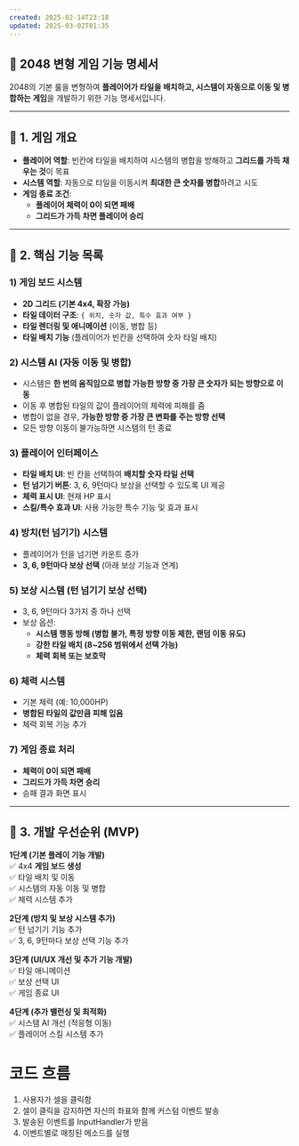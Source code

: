 ```yaml
---
created: 2025-02-14T23:18
updated: 2025-03-02T01:35
---
```

## **📝 2048 변형 게임 기능 명세서**

2048의 기본 룰을 변형하여 **플레이어가 타일을 배치하고, 시스템이 자동으로 이동 및 병합하는 게임**을 개발하기 위한 기능 명세서입니다.

---

## **📌 1. 게임 개요**

- **플레이어 역할**: 빈칸에 타일을 배치하여 시스템의 병합을 방해하고 **그리드를 가득 채우는 것**이 목표
- **시스템 역할**: 자동으로 타일을 이동시켜 **최대한 큰 숫자를 병합**하려고 시도
- **게임 종료 조건**:
    - **플레이어 체력이 0이 되면 패배**
    - **그리드가 가득 차면 플레이어 승리**

---

## **📌 2. 핵심 기능 목록**

### **1) 게임 보드 시스템**

- **2D 그리드 (기본 4x4, 확장 가능)**
- **타일 데이터 구조**: `{ 위치, 숫자 값, 특수 효과 여부 }`
- **타일 렌더링 및 애니메이션** (이동, 병합 등)
- **타일 배치 기능** (플레이어가 빈칸을 선택하여 숫자 타일 배치)

### **2) 시스템 AI (자동 이동 및 병합)**

- 시스템은 **한 번의 움직임으로 병합 가능한 방향 중 가장 큰 숫자가 되는 방향으로 이동**
- 이동 후 병합된 타일의 값이 플레이어의 체력에 피해를 줌
- 병합이 없을 경우, **가능한 방향 중 가장 큰 변화를 주는 방향 선택**
- 모든 방향 이동이 불가능하면 시스템의 턴 종료

### **3) 플레이어 인터페이스**

- **타일 배치 UI**: 빈 칸을 선택하여 **배치할 숫자 타일 선택**
- **턴 넘기기 버튼**: 3, 6, 9턴마다 보상을 선택할 수 있도록 UI 제공
- **체력 표시 UI**: 현재 HP 표시
- **스킬/특수 효과 UI**: 사용 가능한 특수 기능 및 효과 표시

### **4) 방치(턴 넘기기) 시스템**

- 플레이어가 턴을 넘기면 카운트 증가
- **3, 6, 9턴마다 보상 선택** (아래 보상 기능과 연계)

### **5) 보상 시스템 (턴 넘기기 보상 선택)**

- 3, 6, 9턴마다 3가지 중 하나 선택
- 보상 옵션:
    - **시스템 행동 방해 (병합 불가, 특정 방향 이동 제한, 랜덤 이동 유도)**
    - **강한 타일 배치 (8~256 범위에서 선택 가능)**
    - **체력 회복 또는 보호막**

### **6) 체력 시스템**

- 기본 체력 (예: 10,000HP)
- **병합된 타일의 값만큼 피해 입음**
- 체력 회복 기능 추가

### **7) 게임 종료 처리**

- **체력이 0이 되면 패배**
- **그리드가 가득 차면 승리**
- 승패 결과 화면 표시

---

## **📌 3. 개발 우선순위 (MVP)**

**1단계 (기본 플레이 기능 개발)**  
✅ 4x4 **게임 보드 생성**  
✅ 타일 배치 및 이동  
✅ 시스템의 자동 이동 및 병합  
✅ 체력 시스템 추가

**2단계 (방치 및 보상 시스템 추가)**  
✅ 턴 넘기기 기능 추가  
✅ 3, 6, 9턴마다 보상 선택 기능 추가

**3단계 (UI/UX 개선 및 추가 기능 개발)**  
✅ 타일 애니메이션  
✅ 보상 선택 UI  
✅ 게임 종료 UI

**4단계 (추가 밸런싱 및 최적화)**  
✅ 시스템 AI 개선 (적응형 이동)  
✅ 플레이어 스킬 시스템 추가


# 코드 흐름
1. 사용자가 셀을 클릭함
2. 셀이 클릭을 감지하면 자신의 좌표와 함께 커스텀 이벤트 발송
3. 발송된 이벤트를 InputHandler가 받음
4. 이벤트별로 매칭된 메소드를 실행